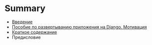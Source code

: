 # Summary

* [Введение](README.md)
* [Пособие по развертыванию приложения на Django. Мотивация](chapter1.md)
* [Краткое содержание](kratkoe-soderzhanie.md)
* Предисловие

